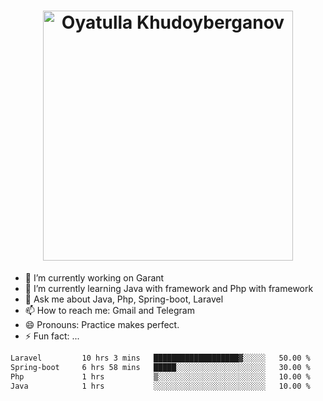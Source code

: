 <h1 align="center">
  <img src="https://raw.githubusercontent.com/Code-Smith-Craft/Code-Smith-Craft/main/images/DALL·E 2025-01-10 23.02.18 - A stylized digital banner featuring the name 'Oyatulla Khudoyberganov' in elegant, bold lettering. The background should be a gradient of vibrant blue.webp" alt="Oyatulla Khudoyberganov" height="400"/>
</h1>

- 🔭 I’m currently working on Garant 
- 🌱 I’m currently learning Java with framework and Php with framework
- 💬 Ask me about Java, Php, Spring-boot, Laravel
- 📫 How to reach me: Gmail and Telegram
- 😄 Pronouns: Practice makes perfect.
- ⚡ Fun fact: ...

```txt
Laravel         10 hrs 3 mins   ███████████████████▓░░░░░   50.00 %
Spring-boot     6 hrs 58 mins   █████░░░░░░░░░░░░░░░░░░░░   30.00 %
Php             1 hrs           ▒░░░░░░░░░░░░░░░░░░░░░░░░   10.00 %
Java            1 hrs           ░░░░░░░░░░░░░░░░░░░░░░░░░   10.00 %
```
